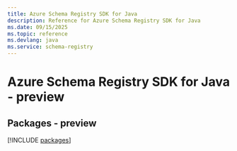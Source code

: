 ```yaml
---
title: Azure Schema Registry SDK for Java
description: Reference for Azure Schema Registry SDK for Java
ms.date: 09/15/2025
ms.topic: reference
ms.devlang: java
ms.service: schema-registry
---
```

# Azure Schema Registry SDK for Java - preview
## Packages - preview
[!INCLUDE [packages](schema-registry-index.md)]